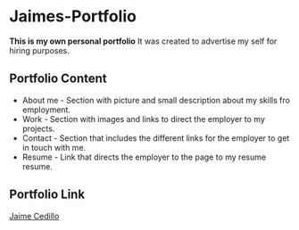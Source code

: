 # Jaimes-Portfolio
**This is my own personal portfolio**
It was created to advertise my self for hiring purposes.




## Portfolio Content
* About me - Section with picture and small description about my skills fro employment.
* Work - Section with images and links to direct the employer to my projects.
* Contact - Section that includes the different links for the employer to get in touch with me.
* Resume - Link that directs the employer to the page to my resume resume. 

## Portfolio Link
[Jaime Cedillo](https://jaimecedillo.github.io/jaimes-portfolio/)


